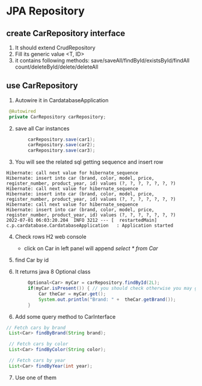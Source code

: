 # JPA Repository

## create CarRepository interface 

1. It should extend CrudRepository
2. Fill its generic value <T, ID>
3. it contains following methods:
   save/saveAll/findById/existsById/findAll
   count/deleteById/delete/deleteAll

## use CarRepository

1. Autowire it in CardatabaseApplication
```java
 @Autowired
 private CarRepository carRepository;
```
2. save all Car instances
```java
		carRepository.save(car1);
		carRepository.save(car2);
		carRepository.save(car3);
```
3. You will see the related sql
 getting sequence and insert row
```text
Hibernate: call next value for hibernate_sequence
Hibernate: insert into car (brand, color, model, price, register_number, product_year, id) values (?, ?, ?, ?, ?, ?, ?)
Hibernate: call next value for hibernate_sequence
Hibernate: insert into car (brand, color, model, price, register_number, product_year, id) values (?, ?, ?, ?, ?, ?, ?)
Hibernate: call next value for hibernate_sequence
Hibernate: insert into car (brand, color, model, price, register_number, product_year, id) values (?, ?, ?, ?, ?, ?, ?)
2022-07-01 06:03:20.204  INFO 3212 --- [  restartedMain] c.p.cardatabase.CardatabaseApplication   : Application started
```
4. Check rows H2 web console
   - click on Car in left panel will append _select * from Car_ 
5. find Car by id

6. It returns java 8 Optional class
```java
		Optional<Car> myCar = carRepository.findById(2L); 
		if(myCar.isPresent()) { // you should check otherwise you may get NoSuchElementException
			Car theCar = myCar.get();
			System.out.println("Brand: " +  theCar.getBrand());
		}
```
6. Add some query method to CarInterface
```java
// Fetch cars by brand
 List<Car> findByBrand(String brand);

 // Fetch cars by color
 List<Car> findByColor(String color);

 // Fetch cars by year
 List<Car> findByYear(int year);
```
7. Use one of them

